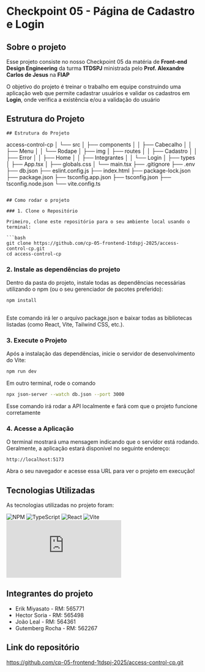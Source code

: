 #  Checkpoint 05 - Página de Cadastro e Login
 
## Sobre o projeto
Esse projeto consiste no nosso Checkpoint 05 da matéria de **Front-end Design Engineering** da turma **1TDSPJ** ministrada pelo **Prof. Alexandre Carlos de Jesus** na **FIAP**
 
O objetivo do projeto é treinar o trabalho em equipe construindo uma aplicação web que permite cadastrar usuários e validar os cadastros em **Login**, onde verifica a existência e/ou a validação do usuário 

## Estrutura do Projeto
```
## Estrutura do Projeto
```
access-control-cp
│
└── src
│    ├── components
│    │   ├── Cabecalho
│    │   ├── Menu
│    │   └── Rodape
│    ├── img
│    ├── routes
│    │   ├── Cadastro
│    │   ├── Error
│    │   ├── Home
│    │   ├── Integrantes
│    │   └── Login
│    ├── types
│    ├── App.tsx
│    ├── globals.css
│    └── main.tsx
├── .gitignore
├── .env
├── db.json
├── eslint.config.js
├── index.html
├── package-lock.json
├── package.json
├── tsconfig.app.json
├── tsconfig.json
├── tsconfig.node.json
└── vite.config.ts
```

## Como rodar o projeto
 
### 1. Clone o Repositório
 
Primeiro, clone este repositório para o seu ambiente local usando o terminal:
 
```bash
git clone https://github.com/cp-05-frontend-1tdspj-2025/access-control-cp.git
cd access-control-cp
```
### 2. Instale as dependências do projeto
Dentro da pasta do projeto, instale todas as dependências necessárias utilizando o npm (ou o seu gerenciador de pacotes preferido):
 
```bash
npm install
 
```
Este comando irá ler o arquivo package.json e baixar todas as bibliotecas listadas (como React, Vite, Tailwind CSS, etc.).
 
### 3. Execute o Projeto
 
Após a instalação das dependências, inicie o servidor de desenvolvimento do Vite:
 
```bash
npm run dev
```
 
Em outro terminal, rode o comando 
 
```bash
npx json-server --watch db.json --port 3000
```
Esse comando irá rodar a API localmente e fará com que o projeto funcione corretamente
 
### 4. Acesse a Aplicação
 
O terminal mostrará uma mensagem indicando que o servidor está rodando. Geralmente, a aplicação estará disponível no seguinte endereço:
 
```
http://localhost:5173
```
 
Abra o seu navegador e acesse essa URL para ver o projeto em execução!

## Tecnologias Utilizadas
As tecnologias utilizadas no projeto foram: 
 
![NPM](https://img.shields.io/badge/npm-CB3837?style=flat&logo=npm&logoColor=white)
![TypeScript](https://img.shields.io/badge/TypeScript-3178C6?style=flat&logo=typescript&logoColor=white)
![React](https://img.shields.io/badge/React-20232A?style=flat&logo=react&logoColor=61DAFB)
![Vite](https://img.shields.io/badge/Vite-646CFF?style=flat&logo=vite&logoColor=white)
![Tailwind CSS](https://statics.teams.cdn.office.net/evergreen-assets/safelinks/2/atp-safelinks.html)
 
## Integrantes do projeto
- Erik Miyasato - RM: 565771
- Hector Soria - RM: 565498
- João Leal - RM: 564361
- Gutemberg Rocha - RM: 562267
## Link do repositório
https://github.com/cp-05-frontend-1tdspj-2025/access-control-cp.git